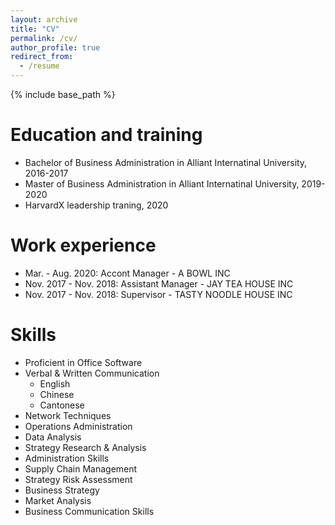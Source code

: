 ```yaml
---
layout: archive
title: "CV"
permalink: /cv/
author_profile: true
redirect_from:
  - /resume
---
```


{% include base_path %}

Education and training
======
* Bachelor of Business Administration in Alliant Internatinal University, 2016-2017
* Master of Business Administration in Alliant Internatinal University, 2019-2020
* HarvardX leadership traning, 2020

Work experience
======
* Mar. - Aug. 2020: Accont Manager - A BOWL INC
* Nov. 2017 - Nov. 2018: Assistant Manager - JAY TEA HOUSE INC
* Nov. 2017 - Nov. 2018: Supervisor - TASTY NOODLE HOUSE INC  
    
Skills
======
* Proficient in Office Software
* Verbal & Written Communication
  * English
  * Chinese
  * Cantonese
* Network Techniques
* Operations Administration
* Data Analysis
* Strategy Research \& Analysis
* Administration Skills
* Supply Chain Management
* Strategy Risk Assessment 
* Business Strategy
* Market Analysis
* Business Communication Skills  
